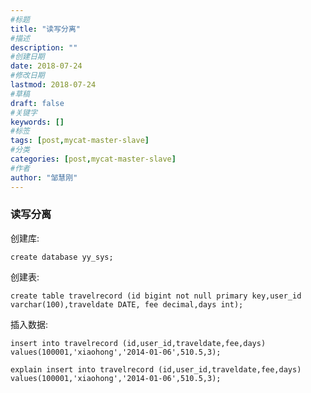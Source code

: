 ```yaml
---
#标题
title: "读写分离"
#描述
description: ""
#创建日期
date: 2018-07-24
#修改日期
lastmod: 2018-07-24
#草稿
draft: false
#关键字
keywords: []
#标签
tags: [post,mycat-master-slave]
#分类
categories: [post,mycat-master-slave]
#作者
author: "邹慧刚"
---
```

### 读写分离

创建库:
	
	create database yy_sys;

创建表:

	create table travelrecord (id bigint not null primary key,user_id varchar(100),traveldate DATE, fee decimal,days int);


插入数据:

	insert into travelrecord (id,user_id,traveldate,fee,days) values(100001,'xiaohong','2014-01-06',510.5,3);

	explain insert into travelrecord (id,user_id,traveldate,fee,days) values(100001,'xiaohong','2014-01-06',510.5,3);

